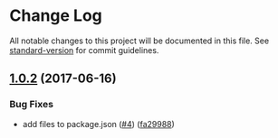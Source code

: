 # Change Log

All notable changes to this project will be documented in this file. See [standard-version](https://github.com/conventional-changelog/standard-version) for commit guidelines.

<a name="1.0.2"></a>
## [1.0.2](https://github.com/yargs/require-main-filename/compare/v1.0.1...v1.0.2) (2017-06-16)


### Bug Fixes

* add files to package.json ([#4](https://github.com/yargs/require-main-filename/issues/4)) ([fa29988](https://github.com/yargs/require-main-filename/commit/fa29988))
